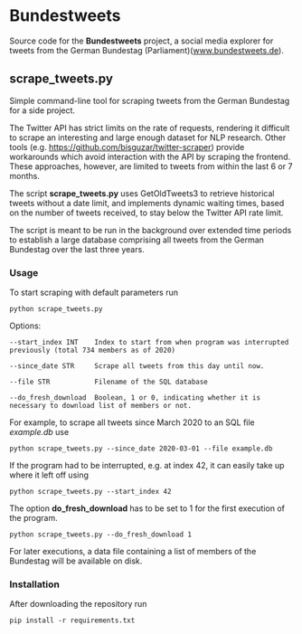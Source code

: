 # Bundestweets

Source code for the **Bundestweets** project, a social media explorer for tweets from the German Bundestag (Parliament)(www.bundestweets.de).
 
## scrape_tweets.py

Simple command-line tool for scraping tweets from the German Bundestag for a side project. 

The Twitter API has strict limits on the rate of requests, rendering it difficult to scrape an interesting and large enough dataset for NLP research. Other tools (e.g. https://github.com/bisguzar/twitter-scraper) provide workarounds which avoid interaction with the API by scraping the frontend. These approaches, however, are limited to tweets from within the last 6 or 7 months. 

The script **scrape_tweets.py** uses GetOldTweets3 to retrieve historical tweets without a date limit, and implements dynamic waiting times, based on the number of tweets received, to stay below the Twitter API rate limit.

The script is meant to be run in the background over extended time periods to establish a large database comprising all tweets from the German Bundestag over the last three years.

### Usage

To start scraping with default parameters run
    
`python scrape_tweets.py`

Options:

    --start_index INT    Index to start from when program was interrupted previously (total 734 members as of 2020)
    
    --since_date STR     Scrape all tweets from this day until now.  
    
    --file STR           Filename of the SQL database
    
    --do_fresh_download  Boolean, 1 or 0, indicating whether it is necessary to download list of members or not.

For example, to scrape all tweets since March 2020 to an SQL file *example.db* use

`python scrape_tweets.py --since_date 2020-03-01 --file example.db`

If the program had to be interrupted, e.g. at index 42, it can easily take up where it left off using

`python scrape_tweets.py --start_index 42`

The option **do_fresh_download** has to be set to 1 for the first execution of the program. 

`python scrape_tweets.py --do_fresh_download 1`

For later executions, a data file containing a list of members of the Bundestag will be available on disk.

### Installation

After downloading the repository run 

`pip install -r requirements.txt`
